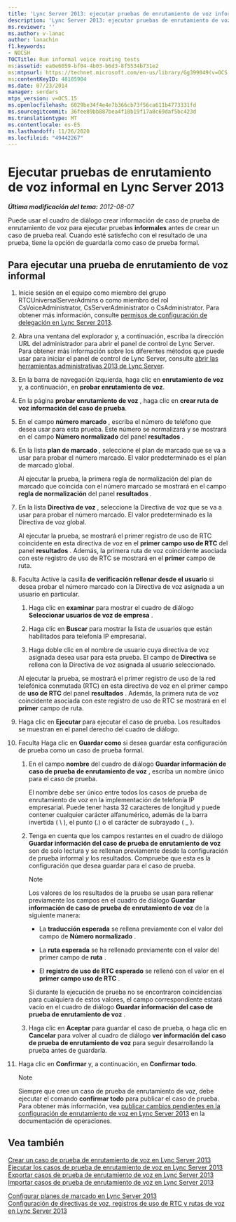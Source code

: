 ```yaml
---
title: 'Lync Server 2013: ejecutar pruebas de enrutamiento de voz informal'
description: 'Lync Server 2013: ejecutar pruebas de enrutamiento de voz informal.'
ms.reviewer: ''
ms.author: v-lanac
author: lanachin
f1.keywords:
- NOCSH
TOCTitle: Run informal voice routing tests
ms:assetid: ea0e6059-bf04-4b03-b6d3-8f5534b731e2
ms:mtpsurl: https://technet.microsoft.com/en-us/library/Gg399049(v=OCS.15)
ms:contentKeyID: 48185904
ms.date: 07/23/2014
manager: serdars
mtps_version: v=OCS.15
ms.openlocfilehash: 6029be34f4e4e7b366cb73f56ca611b4773331fd
ms.sourcegitcommit: 36fee89bb887bea4f18b19f17a8c69daf5bc423d
ms.translationtype: MT
ms.contentlocale: es-ES
ms.lasthandoff: 11/26/2020
ms.locfileid: "49442267"
---
```

# <a name="run-informal-voice-routing-tests-in-lync-server-2013"></a>Ejecutar pruebas de enrutamiento de voz informal en Lync Server 2013

<div data-xmlns="http://www.w3.org/1999/xhtml">

<div class="topic" data-xmlns="http://www.w3.org/1999/xhtml" data-msxsl="urn:schemas-microsoft-com:xslt" data-cs="https://msdn.microsoft.com/">

<div data-asp="https://msdn2.microsoft.com/asp">



</div>

<div id="mainSection">

<div id="mainBody">

<span> </span>

_**Última modificación del tema:** 2012-08-07_

Puede usar el cuadro de diálogo crear información de caso de prueba de enrutamiento de voz para ejecutar pruebas **informales** antes de crear un caso de prueba real. Cuando esté satisfecho con el resultado de una prueba, tiene la opción de guardarla como caso de prueba formal.

<div>

## <a name="to-run-an-informal-voice-routing-test"></a>Para ejecutar una prueba de enrutamiento de voz informal

1.  Inicie sesión en el equipo como miembro del grupo RTCUniversalServerAdmins o como miembro del rol CsVoiceAdministrator, CsServerAdministrator o CsAdministrator. Para obtener más información, consulte [permisos de configuración de delegación en Lync Server 2013](lync-server-2013-delegate-setup-permissions.md).

2.  Abra una ventana del explorador y, a continuación, escriba la dirección URL del administrador para abrir el panel de control de Lync Server. Para obtener más información sobre los diferentes métodos que puede usar para iniciar el panel de control de Lync Server, consulte [abrir las herramientas administrativas 2013 de Lync Server](lync-server-2013-open-lync-server-administrative-tools.md).

3.  En la barra de navegación izquierda, haga clic en **enrutamiento de voz** y, a continuación, en **probar enrutamiento de voz**.

4.  En la página **probar enrutamiento de voz** , haga clic en **crear ruta de voz información del caso de prueba**.

5.  En el campo **número marcado** , escriba el número de teléfono que desea usar para esta prueba. Este número se normalizará y se mostrará en el campo **Número normalizado** del panel **resultados** .

6.  En la lista **plan de marcado** , seleccione el plan de marcado que se va a usar para probar el número marcado. El valor predeterminado es el plan de marcado global.
    
    Al ejecutar la prueba, la primera regla de normalización del plan de marcado que coincida con el número marcado se mostrará en el campo **regla de normalización** del panel **resultados** .

7.  En la lista **Directiva de voz** , seleccione la Directiva de voz que se va a usar para probar el número marcado. El valor predeterminado es la Directiva de voz global.
    
    Al ejecutar la prueba, se mostrará el primer registro de uso de RTC coincidente en esta directiva de voz en el **primer campo uso de RTC** del panel **resultados** . Además, la primera ruta de voz coincidente asociada con este registro de uso de RTC se mostrará en el **primer** campo de ruta.

8.  Faculta Active la casilla **de verificación rellenar desde el usuario** si desea probar el número marcado con la Directiva de voz asignada a un usuario en particular.
    
    1.  Haga clic en **examinar** para mostrar el cuadro de diálogo **Seleccionar usuarios de voz de empresa** .
    
    2.  Haga clic en **Buscar** para mostrar la lista de usuarios que están habilitados para telefonía IP empresarial.
    
    3.  Haga doble clic en el nombre de usuario cuya directiva de voz asignada desea usar para esta prueba. El campo de **Directiva** se rellena con la Directiva de voz asignada al usuario seleccionado.
    
    Al ejecutar la prueba, se mostrará el primer registro de uso de la red telefónica conmutada (RTC) en esta directiva de voz en el primer campo de **uso de RTC** del panel **resultados** . Además, la primera ruta de voz coincidente asociada con este registro de uso de RTC se mostrará en el **primer** campo de ruta.

9.  Haga clic en **Ejecutar** para ejecutar el caso de prueba. Los resultados se muestran en el panel derecho del cuadro de diálogo.

10. Faculta Haga clic en **Guardar como** si desea guardar esta configuración de prueba como un caso de prueba formal.
    
    1.  En el campo **nombre** del cuadro de diálogo **Guardar información de caso de prueba de enrutamiento de voz** , escriba un nombre único para el caso de prueba.
        
        El nombre debe ser único entre todos los casos de prueba de enrutamiento de voz en la implementación de telefonía IP empresarial. Puede tener hasta 32 caracteres de longitud y puede contener cualquier carácter alfanumérico, además de la barra invertida ( \\ ), el punto (.) o el carácter de subrayado ( \_ ).
    
    2.  Tenga en cuenta que los campos restantes en el cuadro de diálogo **Guardar información del caso de prueba de enrutamiento de voz** son de solo lectura y se rellenan previamente desde la configuración de prueba informal *y* los resultados. Compruebe que esta es la configuración que desea guardar para el caso de prueba.
        
        <div>
        

        > [!NOTE]  
        > Los valores de los resultados de la prueba se usan para rellenar previamente los campos en el cuadro de diálogo <STRONG>Guardar información de caso de prueba de enrutamiento de voz</STRONG> de la siguiente manera: 
        > <UL>
        > <LI>
        > <P>La <STRONG>traducción esperada</STRONG> se rellena previamente con el valor del campo de <STRONG>Número normalizado</STRONG> .</P>
        > <LI>
        > <P>La <STRONG>ruta esperada</STRONG> se ha rellenado previamente con el valor del primer campo de <STRONG>ruta</STRONG> .</P>
        > <LI>
        > <P>El <STRONG>registro de uso de RTC esperado</STRONG> se rellenó con el valor en el <STRONG>primer campo uso de RTC</STRONG> .</P></LI></UL>Si durante la ejecución de prueba no se encontraron coincidencias para cualquiera de estos valores, el campo correspondiente estará vacío en el cuadro de diálogo <STRONG>Guardar información del caso de prueba de enrutamiento de voz</STRONG> .

        
        </div>
    
    3.  Haga clic en **Aceptar** para guardar el caso de prueba, o haga clic en **Cancelar** para volver al cuadro de diálogo **ver información del caso de prueba de enrutamiento de voz** para seguir desarrollando la prueba antes de guardarla.

11. Haga clic en **Confirmar** y, a continuación, en **Confirmar todo**.
    
    <div>
    

    > [!NOTE]  
    > Siempre que cree un caso de prueba de enrutamiento de voz, debe ejecutar el comando <STRONG>confirmar todo</STRONG> para publicar el caso de prueba. Para obtener más información, vea <A href="lync-server-2013-publish-pending-changes-to-the-voice-routing-configuration.md">publicar cambios pendientes en la configuración de enrutamiento de voz en Lync Server 2013</A> en la documentación de operaciones.

    
    </div>

</div>

<div>

## <a name="see-also"></a>Vea también


[Crear un caso de prueba de enrutamiento de voz en Lync Server 2013](lync-server-2013-create-a-voice-routing-test-case.md)  
[Ejecutar los casos de prueba de enrutamiento de voz en Lync Server 2013](lync-server-2013-run-voice-routing-test-cases.md)  
[Exportar casos de prueba de enrutamiento de voz en Lync Server 2013](lync-server-2013-export-voice-routing-test-cases.md)  
[Importar casos de prueba de enrutamiento de voz en Lync Server 2013](lync-server-2013-import-voice-routing-test-cases.md)  


[Configurar planes de marcado en Lync Server 2013](lync-server-2013-configuring-dial-plans.md)  
[Configuración de directivas de voz, registros de uso de RTC y rutas de voz en Lync Server 2013](lync-server-2013-configuring-voice-policies-pstn-usage-records-and-voice-routes.md)  
  

</div>

</div>

<span> </span>

</div>

</div>

</div>

